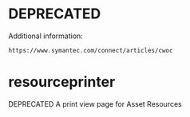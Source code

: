 # DEPRECATED

Additional information:

    https://www.symantec.com/connect/articles/cwoc

# resourceprinter
DEPRECATED A print view page for Asset Resources
